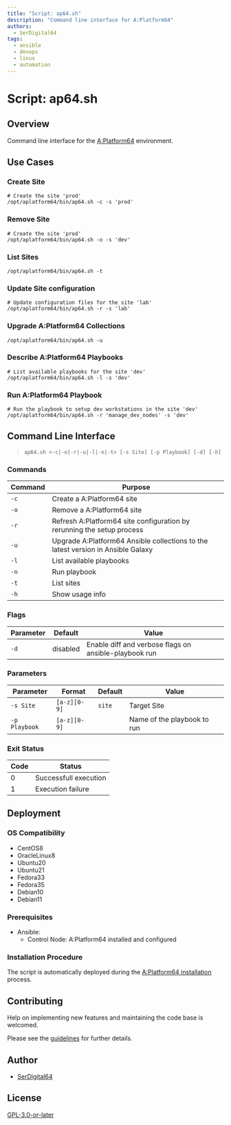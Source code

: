 ```yaml
---
title: "Script: ap64.sh"
description: "Command line interface for A:Platform64"
authors:
  - SerDigital64
tags:
  - ansible
  - devops
  - linux
  - automation
---
```


# Script: ap64.sh

## Overview

Command line interface for the [A:Platform64](https://aplatform64.readthedocs.io) environment.

## Use Cases

### Create Site

```shell
# Create the site 'prod'
/opt/aplatform64/bin/ap64.sh -c -s 'prod'
```

### Remove Site

```shell
# Create the site 'prod'
/opt/aplatform64/bin/ap64.sh -o -s 'dev'
```

### List Sites

```shell
/opt/aplatform64/bin/ap64.sh -t
```

### Update Site configuration

```shell
# Update configuration files for the site 'lab'
/opt/aplatform64/bin/ap64.sh -r -s 'lab'
```

### Upgrade A:Platform64 Collections

```shell
/opt/aplatform64/bin/ap64.sh -u
```

### Describe A:Platform64 Playbooks

```shell
# List available playbooks for the site 'dev'
/opt/aplatform64/bin/ap64.sh -l -s 'dev'
```

### Run A:Platform64 Playbook

```shell
# Run the playbook to setup dev workstations in the site 'dev'
/opt/aplatform64/bin/ap64.sh -r 'manage_dev_nodes' -s 'dev'
```

## Command Line Interface

> `ap64.sh <-c|-o|-r|-u|-l|-n|-t> [-s Site] [-p Playbook] [-d] [-h]`

### Commands

| Command | Purpose                                                                          |
| ------- | -------------------------------------------------------------------------------- |
| `-c`    | Create a A:Platform64 site                                                       |
| `-o`    | Remove a A:Platform64 site                                                       |
| `-r`    | Refresh A:Platform64 site configuration by rerunning the setup process           |
| `-u`    | Upgrade A:Platform64 Ansible collections to the latest version in Ansible Galaxy |
| `-l`    | List available playbooks                                                         |
| `-n`    | Run playbook                                                                     |
| `-t`    | List sites                                                                       |
| `-h`    | Show usage info                                                                  |

### Flags

| Parameter | Default  | Value                                                 |
| --------- | -------- | ----------------------------------------------------- |
| `-d`      | disabled | Enable diff and verbose flags on ansible-playbook run |

### Parameters

| Parameter     | Format       | Default | Value                       |
| ------------- | ------------ | ------- | --------------------------- |
| `-s Site`     | `[a-z][0-9]` | `site`  | Target Site                 |
| `-p Playbook` | `[a-z][0-9]` |         | Name of the playbook to run |

### Exit Status

| Code | Status                |
| ---- | --------------------- |
| 0    | Successfull execution |
| 1    | Execution failure     |

## Deployment

### OS Compatibility

- CentOS8
- OracleLinux8
- Ubuntu20
- Ubuntu21
- Fedora33
- Fedora35
- Debian10
- Debian11

### Prerequisites

- Ansible:
  - Control Node: A:Platform64 installed and configured

### Installation Procedure

The script is automatically deployed during the [A:Platform64 installation](/#installation) process.

## Contributing

Help on implementing new features and maintaining the code base is welcomed.

Please see the [guidelines](../contributing/guidelines.md) for further details.

## Author

- [SerDigital64](https://serdigital64.github.io/)

## License

[GPL-3.0-or-later](https://www.gnu.org/licenses/gpl-3.0.txt)
